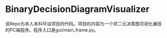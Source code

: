 # BinaryDecisionDiagramVisualizer
该Repo为本人本科毕设项目的代码。项目的内容为一个将二元决策图可视化展现的PC端程序。程序入口是gui/main_frame.py。
